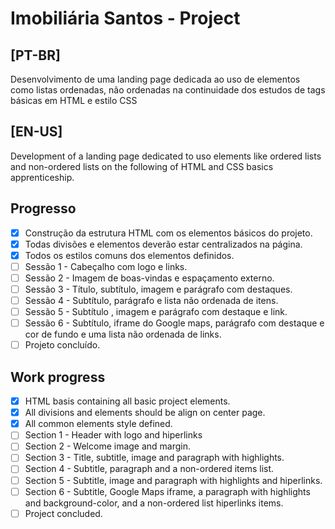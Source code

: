 # Imobiliária Santos - Project

## [PT-BR]
Desenvolvimento de uma landing page dedicada ao uso de elementos como listas ordenadas, não ordenadas na continuidade dos estudos de tags básicas em HTML e estilo CSS

## [EN-US]
Development of a landing page dedicated to uso elements like ordered lists and non-ordered lists on the following of HTML and CSS basics apprenticeship.

## Progresso

- [X] Construção da estrutura HTML com os elementos básicos do projeto.
- [X] Todas divisões e elementos deverão estar centralizados na página.
- [X] Todos os estilos comuns dos elementos definidos.
- [ ] Sessão 1 - Cabeçalho com logo e links.
- [ ] Sessão 2 - Imagem de boas-vindas e espaçamento externo.
- [ ] Sessão 3 - Título, subtítulo, imagem e parágrafo com destaques.
- [ ] Sessão 4 - Subtítulo, parágrafo e lista não ordenada de itens.
- [ ] Sessão 5 - Subtítulo , imagem e parágrafo com destaque e link.
- [ ] Sessão 6 - Subtítulo, iframe do Google maps, parágrafo com destaque e cor de fundo e uma lista não ordenada de links.
- [ ] Projeto concluído.

## Work progress

- [X] HTML basis containing all basic project elements.
- [X] All divisions and elements should be align on center page.
- [X] All common elements style defined.
- [ ] Section 1 - Header with logo and hiperlinks
- [ ] Section 2 - Welcome image and margin.
- [ ] Section 3 - Title, subtitle, image and paragraph with highlights.
- [ ] Section 4 - Subtitle, paragraph and a non-ordered items list.
- [ ] Section 5 - Subtitle, image and paragraph with highlights and hiperlinks.
- [ ] Section 6 - Subtitle, Google Maps iframe, a paragraph with highlights and background-color, and a non-ordered list hiperlinks items.
- [ ] Project concluded.
